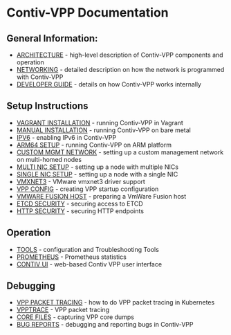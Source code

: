 # Contiv-VPP Documentation


## General Information:
* [ARCHITECTURE](ARCHITECTURE.md) - high-level description of Contiv-VPP
  components and operation
* [NETWORKING](NETWORKING.md) - detailed description on how the network
  is programmed with Contiv-VPP
* [DEVELOPER GUIDE](dev-guide) -  details on how Contiv-VPP works internally


## Setup Instructions
* [VAGRANT INSTALLATION](../vagrant/README.md) - running Contiv-VPP in Vagrant
* [MANUAL INSTALLATION](setup/MANUAL_INSTALL.md) - running Contiv-VPP on bare metal
* [IPV6](setup/IPV6.md) - enabling IPv6 in Contiv-VPP
* [ARM64 SETUP](arm64) - running Contiv-VPP on ARM platform
* [CUSTOM MGMT NETWORK](setup/CUSTOM_MGMT_NETWORK.md) - setting up a custom management 
  network on multi-homed nodes
* [MULTI NIC SETUP](setup/MULTI_NIC_SETUP.md) - setting up a node with multiple NICs
* [SINGLE NIC SETUP](setup/SINGLE_NIC_SETUP.md) - setting up a node with a single NIC
* [VMXNET3](setup/VMXNET3.md) - VMware vmxnet3 driver support
* [VPP CONFIG](setup/VPP_CONFIG.md) - creating VPP startup configuration
* [VMWARE FUSION HOST](setup/VMWARE_FUSION_HOST.md) - preparing a VmWare Fusion host
* [ETCD SECURITY](setup/ETCD_SECURITY.md) - securing access to ETCD
* [HTTP SECURITY](setup/HTTP_SECURITY.md) - securing HTTP endpoints


## Operation
* [TOOLS](operation/TOOLS.md) - configuration and Troubleshooting Tools
* [PROMETHEUS](operation/PROMETHEUS.md) - Prometheus statistics
* [CONTIV UI](../ui/README.md) - web-based Contiv VPP user interface


## Debugging
* [VPP PACKET TRACING](debugging/VPP_PACKET_TRACING_K8S.md) - how to do VPP packet tracing in Kubernetes
* [VPPTRACE](debugging/VPPTRACE.md) - VPP packet tracing
* [CORE FILES](debugging/CORE_FILES.md) - capturing VPP core dumps
* [BUG REPORTS](debugging/BUG_REPORTS.md) - debugging and reporting bugs in Contiv-VPP
